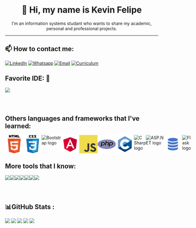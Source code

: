<div align="center">
  
# 👋 Hi, my name is Kevin Felipe
<p>
  I'm an information systems studant who wants to share my academic, personal and professional projects.
</p>
</div>
<hr/>

<h2>📫 How to contact me:</h2> 

<a href="https://linkedin.com/in/kevin-felipe-2b4678217">![LinkedIn](https://img.shields.io/badge/LinkedIn-%230077B5.svg?logo=linkedin&logoColor=white&style=for-the-badge)<a>
<a href="https://wa.me/5511964011493">![Whatsapp](https://img.shields.io/badge/Whatsapp-008000?logo=whatsapp&logoColor=white&style=for-the-badge)</a>
<a href="mailto:kevinfelipe.gr@gmail.com">![Email](https://img.shields.io/badge/Email-8b0000?logo=gmail&logoColor=white&style=for-the-badge)</a>
<a href="https://drive.google.com/file/d/1WvvMceGBXRiVinVh13XPyZ8_I7EkylXs/view?usp=share_link">![Curriculum](https://img.shields.io/badge/Curriculum-%230011B5?logo=microsoft-word&logoColor=white&style=for-the-badge)</a>
  
## Favorite IDE: :snake:

<div style="display:flex;">
<img src="https://user-images.githubusercontent.com/109561598/236125129-a0feb3c0-7b57-4890-b938-cfad841e4d69.png" height="60px"/>
</div>

## Others languages and frameworks that I've learned:
<div style="display:flex;" width="200px">
    <img src="https://raw.githubusercontent.com/github/explore/80688e429a7d4ef2fca1e82350fe8e3517d3494d/topics/html/html.png" alt="HTML logo" height="60px"/>
    <img src="https://raw.githubusercontent.com/github/explore/80688e429a7d4ef2fca1e82350fe8e3517d3494d/topics/css/css.png" alt="CSS logo" height="60px"/>
    <img src="https://getbootstrap.com/docs/5.3/assets/brand/bootstrap-logo-shadow.png" alt="Bootstrap logo" height="60px"/>
    <img src="https://raw.githubusercontent.com/github/explore/ccc16358ac4530c6a69b1b80c7223cd2744dea83/topics/angular/angular.png" alt="Angular logo" height="60px"/>
    <img src="https://raw.githubusercontent.com/github/explore/80688e429a7d4ef2fca1e82350fe8e3517d3494d/topics/javascript/javascript.png" alt="JavaScript logo" height="60px"/>
    <img src="https://raw.githubusercontent.com/github/explore/ccc16358ac4530c6a69b1b80c7223cd2744dea83/topics/php/php.png" alt="PHP logo" height="60px"/>
    <img src="https://raw.githubusercontent.com/github/explore/f3e22f0dca2be955676bc70d6214b95b13354ee8/topics/c/c.png" alt="C logo" height="60px"/>
    <img src="https://growiz.com.br/wp-content/uploads/2020/08/kisspng-c-programming-language-logo-microsoft-visual-stud-atlas-portfolio-5b899192d7c600.1628571115357423548838.png" alt="C Sharp logo" height="60px"/>
    <img src="https://avatars.githubusercontent.com/u/9141961?s=200&v=4" alt="ASP.NET logo" height="60px"/>
    <img src="https://raw.githubusercontent.com/github/explore/80688e429a7d4ef2fca1e82350fe8e3517d3494d/topics/sql/sql.png" alt="Structured Query Language logo" height="60px"/>
    <img src="https://user-images.githubusercontent.com/109561598/235825226-819ff1bd-418a-40cd-82c7-49b9e118824d.png" alt="Flask logo" height="60px"/>

</div>

## More tools that I know:
<div style="display:flex;">
<img src="https://user-images.githubusercontent.com/109561598/236123171-0c8b3484-0220-4892-8d6d-20821352ae44.png" height="60px" />
<img src="https://user-images.githubusercontent.com/109561598/236123518-7ee72693-7244-46c6-98b7-13b26c2dd46f.png" height="60px" />
<img src="https://user-images.githubusercontent.com/109561598/236123624-354da67a-a1ac-4ab0-bed9-91c1cc533c3d.png" height="60px" />
<img src="https://user-images.githubusercontent.com/109561598/236123784-2a767a9d-f4d1-4fb1-b647-26af8af603b0.png" height="60px" />
<img src="https://user-images.githubusercontent.com/109561598/236124312-95e68f6a-cfe2-4e0a-8602-2c3e23a16108.png" height="60px" />
<img src="https://user-images.githubusercontent.com/109561598/236124346-1e9b002d-9d7f-4b47-8ff7-ef1e1d277bbd.png" height="60px" />
<img src="https://user-images.githubusercontent.com/109561598/236124608-cdb2961e-991a-4817-8489-a6d260940dca.png" height="60px" />
</div>


## 📊GitHub Stats :
<div>
  <img src="https://github-readme-stats.vercel.app/api?username=KevinFGR&theme=transparent&hide_border=true&count_private=true&show_icons=true" height="189px"/>
   <img src="https://github-readme-stats.vercel.app/api/top-langs/?username=KevinFGR&theme=transparent&hide_border=true&include_all_commits=true&count_private=true&layout=compact" height="150px"/> 

<img src="http://github-profile-summary-cards.vercel.app/api/cards/profile-details?username=kevinfgr&theme=github_dark&hide_border=true" height="200px"/>
  
  
<img src="http://github-profile-summary-cards.vercel.app/api/cards/most-commit-language?username=kevinfgr&theme=github_dark&hide_border=true" height="204px" />
<img src="http://github-profile-summary-cards.vercel.app/api/cards/repos-per-language?username=kevinfgr&theme=github_dark" height="204px"/>

</div>

